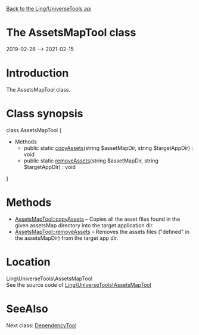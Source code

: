 [Back to the Ling/UniverseTools api](https://github.com/lingtalfi/UniverseTools/blob/master/doc/api/Ling/UniverseTools.md)



The AssetsMapTool class
================
2019-02-26 --> 2021-02-15






Introduction
============

The AssetsMapTool class.



Class synopsis
==============


class <span class="pl-k">AssetsMapTool</span>  {

- Methods
    - public static [copyAssets](https://github.com/lingtalfi/UniverseTools/blob/master/doc/api/Ling/UniverseTools/AssetsMapTool/copyAssets.md)(string $assetMapDir, string $targetAppDir) : void
    - public static [removeAssets](https://github.com/lingtalfi/UniverseTools/blob/master/doc/api/Ling/UniverseTools/AssetsMapTool/removeAssets.md)(string $assetMapDir, string $targetAppDir) : void

}






Methods
==============

- [AssetsMapTool::copyAssets](https://github.com/lingtalfi/UniverseTools/blob/master/doc/api/Ling/UniverseTools/AssetsMapTool/copyAssets.md) &ndash; Copies all the asset files found in the given assetsMap directory into the target application dir.
- [AssetsMapTool::removeAssets](https://github.com/lingtalfi/UniverseTools/blob/master/doc/api/Ling/UniverseTools/AssetsMapTool/removeAssets.md) &ndash; Removes the assets files ("defined" in the assetsMapDir) from the target app dir.





Location
=============
Ling\UniverseTools\AssetsMapTool<br>
See the source code of [Ling\UniverseTools\AssetsMapTool](https://github.com/lingtalfi/UniverseTools/blob/master/AssetsMapTool.php)



SeeAlso
==============
Next class: [DependencyTool](https://github.com/lingtalfi/UniverseTools/blob/master/doc/api/Ling/UniverseTools/DependencyTool.md)<br>
